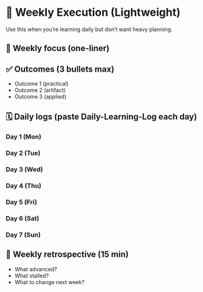 # 📅 Weekly Execution (Lightweight)

Use this when you’re learning daily but don’t want heavy planning.

## 🎯 Weekly focus (one-liner)

## ✅ Outcomes (3 bullets max)

- Outcome 1 (practical)
- Outcome 2 (artifact)
- Outcome 3 (applied)

## 🗓️ Daily logs (paste Daily-Learning-Log each day)

### Day 1 (Mon)

### Day 2 (Tue)

### Day 3 (Wed)

### Day 4 (Thu)

### Day 5 (Fri)

### Day 6 (Sat)

### Day 7 (Sun)

## 🔁 Weekly retrospective (15 min)

- What advanced?
- What stalled?
- What to change next week?

